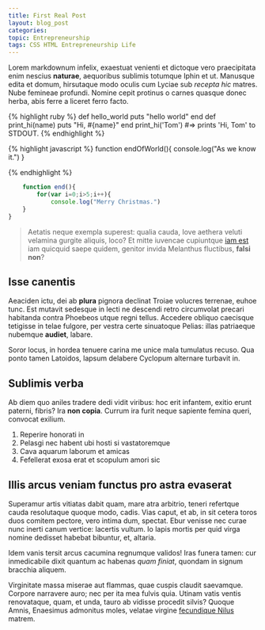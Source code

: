```yaml
---
title: First Real Post
layout: blog_post
categories: 
topic: Entrepreneurship
tags: CSS HTML Entrepreneurship Life
---
```


Lorem markdownum infelix, exaestuat venienti et dictoque vero praecipitata enim
nescius **naturae**, aequoribus sublimis totumque Iphin et ut. Manusque edita et
domum, hirsutaque modo oculis cum Lyciae sub *recepta hic* matres. Nube femineae
profundi. Nomine cepit protinus o carnes quasque donec herba, abis ferre a
liceret ferro facto.

{% highlight ruby %}
	def hello_world
		puts "hello world"
	end 
	def print_hi(name)
	  puts "Hi, #{name}"
	end
	print_hi('Tom')
#=> prints 'Hi, Tom' to STDOUT.
{% endhighlight %}

{% highlight javascript %}
function endOfWorld(){
	console.log("As we know it.")
}


{% endhighlight %}

```js
	function end(){
		for(var i=0;i>5;i++){
			console.log("Merry Christmas.")
	}
}
```


> Aetatis neque exempla superest: qualia cauda, Iove aethera veluti velamina
> gurgite aliquis, loco? Et mitte iuvencae cupiuntque [iam
> est](http://frangitad.com/exuit) iam quicquid saepe quidem, genitor invida
> Melanthus fluctibus, **falsi non**?

## Isse canentis

Aeaciden ictu, dei ab **plura** pignora declinat Troiae volucres terrenae, euhoe
tunc. Est mutavit sedesque in lecti ne descendi retro circumvolat precari
habitanda contra Phoebeos utque regni tellus. Accedere obliquo caecisque
tetigisse in telae fulgore, per vestra certe sinuatoque Pelias: illas patriaeque
nubemque **audiet**, labare.

Soror locus, in hordea tenuere carina me unice mala tumulatus recuso. Qua ponto
tamen Latoidos, lapsum delabere Cyclopum alternare turbavit in.

## Sublimis verba

Ab diem quo aniles tradere dedi vidit viribus: hoc erit infantem, exitio erunt
paterni, fibris? Ira **non copia**. Currum ira furit neque sapiente femina
queri, convocat exilium.

1. Reperire honorati in
2. Pelasgi nec habent ubi hosti si vastatoremque
3. Cava aquarum laborum et amicas
4. Fefellerat exosa erat et scopulum amori sic

## Illis arcus veniam functus pro astra evaserat

Superamur artis vitiatas dabit quam, mare atra arbitrio, teneri refertque cauda
resolutaque quoque modo, cadis. Vias caput, et ab, in sit cetera toros duos
comitem pectore, vero intima dum, spectat. Ebur venisse nec curae nunc inerti
canum vertice: lacertis vultum. Io lapis mortis per quid virga nomine dedisset
habebat bibuntur, et, altaria.

Idem vanis tersit arcus cacumina regnumque validos! Iras funera tamen: cur
inmedicabile dixit quantum ac habenas *quam finiat*, quondam in signum bracchia
aliquem.

Virginitate massa miserae aut flammas, quae cuspis claudit saevamque. Corpore
narravere auro; nec per ita mea fulvis quia. Utinam vatis ventis renovataque,
quam, et unda, tauro ab vidisse procedit silvis? Quoque Amnis, Enaesimus
admonitus moles, velatae virgine [fecundique
Nilus](http://exarsit.org/noxque.html) matrem.
